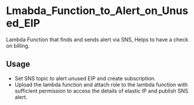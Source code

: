 
# Lmabda_Function_to_Alert_on_Unused_EIP
Lambda Function that finds and sends alert via SNS, Helps to have a check on billing.



## Usage

- Set SNS topic to alert unused EIP and create subscription.
- Upload the lambda function and attach role to the lambda function with sufficient permission to access the details of elastic IP and publish SNS alert.
